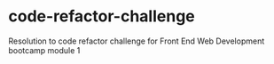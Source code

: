 # code-refactor-challenge
Resolution to code refactor challenge for Front End Web Development bootcamp module 1
